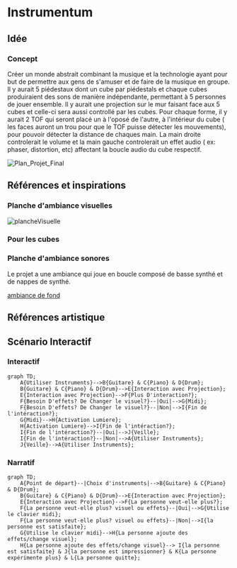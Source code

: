 # Instrumentum

## Idée

### Concept
Créer un monde abstrait combinant la musique et la technologie ayant pour but de permettre aux gens de s'amuser et de faire de la musique en groupe. Il y aurait 5 piédestaux dont un cube par piédestals et chaque cubes produiraient des sons de manière indépendante, permettant à 5 personnes de jouer ensemble. Il y aurait une projection sur le mur faisant face aux 5 cubes et celle-ci sera aussi controllé par les cubes. Pour chaque forme,  il y aurait 2 TOF qui seront placé un à l'oposé de l'autre, à l'intérieur du cube ( les faces auront un trou pour que le TOF puisse détecter les mouvements), pour pouvoir détecter la distance de chaques main. La main droite controlerait le volume et la main gauche controlerait un effet audio ( ex: phaser, distortion, etc) affectant la boucle audio du cube respectif. 

![Plan_Projet_Final](https://github.com/user-attachments/assets/27dec7d9-5cf1-4566-b7f0-308f94037dca)

## Références et inspirations

### Planche d'ambiance visuelles
![plancheVisuelle](medias/assets/images/MoodBoard%20Visuel.png)

### Pour les cubes




### Planche d'ambiance sonores 

Le projet a une ambiance qui joue en boucle composé de basse synthé et de nappes de synthé.

[ambiance de fond](https://www.youtube.com/watch?v=L2eq-I0jY7Q)

## Références artistique


## Scénario Interactif

### Interactif
```mermaid
graph TD;
    A{Utiliser Instruments}-->B{Guitare} & C{Piano} & D{Drum};
    B{Guitare} & C{Piano} & D{Drum}-->E{Interaction avec Projection};
    E{Interaction avec Projection}-->F{Plus D'interaction?};
    F{Besoin D'effets? De Changer le visuel?}--|Oui|-->G{Midi};
    F{Besoin D'effets? De Changer le visuel?}--|Non|-->I{Fin de l'intéraction?};
    G{Midi}-->H{Activation Lumiere};
    H{Activation Lumiere}-->I{Fin de l'intéraction?};
    I{Fin de l'intéraction?}--|Oui|-->J{Veille};
    I{Fin de l'intéraction?}--|Non|-->A{Utiliser Instruments};
    J{Veille}-->A{Utiliser Instruments};
```
### Narratif
```mermaid
graph TD;
    A{Point de départ}--|Choix d'instruments|-->B{Guitare} & C{Piano} & D{Drum};
    B{Guitare} & C{Piano} & D{Drum}-->E{Interaction avec Projection};
    E{Interaction avec Projection}-->F{La personne veut-elle plus?};
    F{La personne veut-elle plus? visuel ou effets}--|Oui|-->G{Utilise le clavier midi};
    F{La personne veut-elle plus? visuel ou effets}--|Non|-->I{la personne est satisfaite};
    G{Utilise le clavier midi}-->H{La personne ajoute des effets/change visuel};
    H{La personne ajoute des effets/change visuel}--> I{la personne est satisfaite} & J{la personne est impressionner} & K{La personne expérimente plus} & L{La personne quitte};
```


<!--

## Scénarimage / Simulation

### Simulation
![plancheVisuelle](medias/assets/images/Simulation_02.jpg)

### Scénarimage
![plancheVisuelle](medias/assets/images/scenarimage.jpg)

#### Organique
![plancheVisuelle](medias/assets/images/examples_01_00009.jpg)

#### Organique Modifié (Synth)
![plancheVisuelle](medias/assets/images/examples_02_00009.jpg)

#### Synth Complet
![plancheVisuelle](medias/assets/images/examples_03_00009.jpg)

### Exemple Concret Dans Touch Designer (Merci à Victor)
https://youtu.be/ATLhkFcQZN0

## Synoptique

![plancheVisuelle](assets/images/Synoptique.jpg)

## Plantation
![plancheVisuelle](assets/images/Plantation.jpg)

## Technologies

### Support médiatique
Donc, il aurait quelques mp4 pour les bases des visuels, ensuite les instruments seront la source audio, et en midi il interagiront avec les autres logiciels (Touch Designer, reaper, Max, Qlc ou SoundSwitch) pour permettre une interaction visuelle et audiovisuelle.

### Matériel

#### Électronique
- 3 [Epsum Home Cinema 2150 Wireless 3CLD Projector](https://epson.ca/Remise-%C3%A0-neuf-certifi%C3%A9e/Divertissement-%C3%A0-domicile/Home-Cinema-2150-Wireless-1080p-3LCD-Projector---Remise-%C3%A0-neuf-certifi%C3%A9e/p/V11H852020-N)
  ![plancheVisuelle](assets/images/projecteur_epson.PNG)
  
- 2-6 5PX-HEX (Lumières)
  ![plancheVisuelle](medias/assets/images/5PX-HEX.jpg)
  
- 2 Sculpture Mains
  
  ![plancheVisuelle](medias/assets/images/main_sculptures.jpg)

- [Support pour les sculptures](https://youtu.be/exuQNdkZcog)
  
- Ordinateurs (1 ou 2)
  
- NanoKontrol 2
  ![plancheVisuelle](medias/assets/images/nanokontrol2.jpg)
  
- Fils XLR, HDMI, USB-C, USB-A
- 2-6 Speakers Genelec
  
  ![plancheVisuelle](medias/assets/images/genelec_speakers.jpg)

#### Instruments
- Akai MPK Mini Plus 37-key Keyboard
  ![plancheVisuelle](medias/assets/images/akai_keyboard-37.png)
  
- EART Electric Guitar SSS Single Coil
  ![plancheVisuelle](medias/assets/images/guitar_electrique.jpg)
  
- Donner Electric Drum Set
  ![plancheVisuelle](medias/assets/images/drum_set.jpg)
  


### Logiciels
Différents Logiciels seront utilisé pour que les projections, les instruments et les lumières intéragissents entre elles.

- Touch Designer (Pour la projection et l'intéraction sur les visuels)
- MadMapper (Pour mapper les visuels sur les sculptures)
- After Effects (Pour les visuels de bases de l'écran)
- QLC+ ou SoundSwitch (Pour les lumières et l'intéractivité avec celle-ci)
- Reaper ou Max (Pour la détection d’audio des instruments, et les effets sur celle-ci)
- Blender / Maya (Pour les bases de visuels 3D, objets, etc.)

Le réseau de communication serait majoritairement midi car celle-ci est faite pour la détection d’audio d’instruments musicales.

## Réferences: 

https://village-numerique.mutek.org/fr/installations/isochrone-par-manuel-chantre

-->

